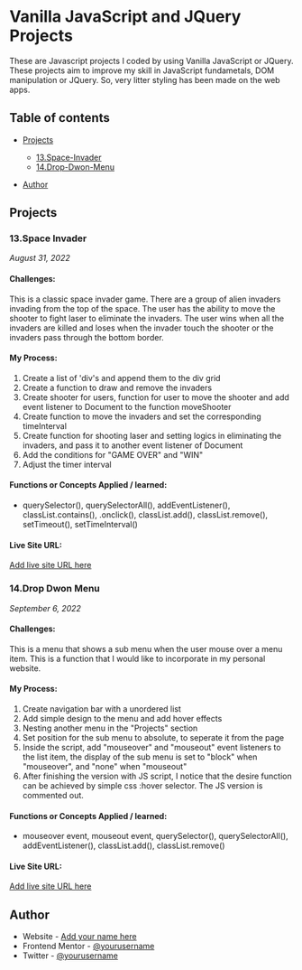 # Vanilla JavaScript and JQuery Projects 
These are Javascript projects I coded by using Vanilla JavaScript or JQuery. These projects aim to improve my skill in JavaScript fundametals, DOM manipulation or JQuery. So, very litter styling has been made on the web apps. 

## Table of contents

- [Projects](#Projects) 
  - [13.Space-Invader](#13.Space-Invader)
  - [14.Drop-Dwon-Menu](#14.Drop-Down-Menu)

- [Author](#Author)


## Projects

### 13.Space Invader
*August 31, 2022*
#### Challenges: 
This is a classic space invader game. There are a group of alien invaders invading from the top of the space. The user has the ability to move the shooter to fight laser to eliminate the invaders. The user wins when all the invaders are killed and loses when the invader touch the shooter or the invaders pass through the bottom border. 

#### My Process:

1. Create a list of 'div's and append them to the div grid
2. Create a function to draw and remove the invaders
3. Create shooter for users, function for user to move the shooter and add event listener to Document to the function moveShooter
4. Create function to move the invaders and set the corresponding timeInterval
5. Create function for shooting laser and setting logics in eliminating the invaders, and pass it to another event listener of Document
6. Add the conditions for "GAME OVER" and "WIN"
7. Adjust the timer interval

#### Functions or Concepts Applied / learned:
- querySelector(), querySelectorAll(), addEventListener(), classList.contains(), .onclick(), classList.add(), classList.remove(), setTimeout(), setTimeInterval()

#### Live Site URL: 
[Add live site URL here](https://your-live-site-url.com)


### 14.Drop Dwon Menu
*September 6, 2022*
#### Challenges: 
This is a menu that shows a sub menu when the user mouse over a menu item. This is a function that I would like to incorporate in my personal website. 

#### My Process:

1. Create navigation bar with a unordered list 
2. Add simple design to the menu and add hover effects
3. Nesting another menu in the "Projects" section
4. Set position for the sub menu to absolute, to seperate it from the page
5. Inside the script, add "mouseover" and "mouseout" event listeners to the list item, the display of the sub menu is set to "block" when "mouseover", and "none" when "mouseout"
6. After finishing the version with JS script, I notice that the desire function can be achieved by simple css :hover selector. The JS version is commented out.

#### Functions or Concepts Applied / learned:
- mouseover event, mouseout event, querySelector(), querySelectorAll(), addEventListener(), classList.add(), classList.remove()

#### Live Site URL: 
[Add live site URL here](https://your-live-site-url.com)


## Author

- Website - [Add your name here](https://www.your-site.com)
- Frontend Mentor - [@yourusername](https://www.frontendmentor.io/profile/yourusername)
- Twitter - [@yourusername](https://www.twitter.com/yourusername)

